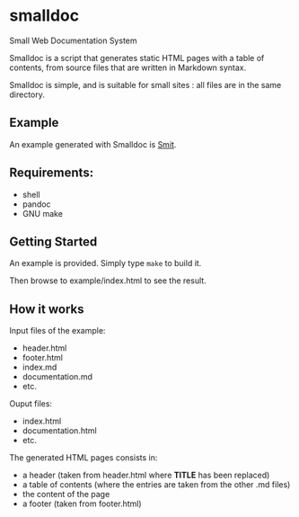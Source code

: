# smalldoc

Small Web Documentation System

Smalldoc is a script that generates static HTML pages with a table of contents, from source files that are written in Markdown syntax.

Smalldoc is simple, and is suitable for small sites : all files are in the same directory.

## Example

An example generated with Smalldoc is <a href="http://goeb.github.io/smit/">Smit</a>.

## Requirements:

- shell
- pandoc
- GNU make

## Getting Started

An example is provided. Simply type `make` to build it.

Then browse to example/index.html to see the result.



## How it works

Input files of the example:

- header.html
- footer.html
- index.md
- documentation.md
- etc.

Ouput files:

- index.html
- documentation.html
- etc.

The generated HTML pages consists in:

- a header (taken from header.html where __TITLE__ has been replaced)
- a table of contents (where the entries are taken from the other .md files)
- the content of the page
- a footer (taken from footer.html)
    

